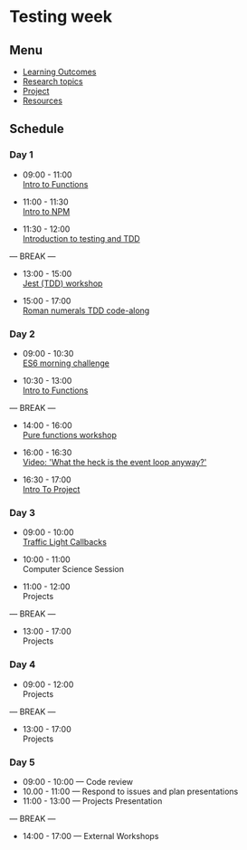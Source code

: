 # Testing week

## Menu

- [Learning Outcomes](./learning-outcomes.md)
- [Research topics](./research-afternoon.md)
- [Project](./project.md)
- [Resources](./resources.md)

## Schedule

### Day 1

- 09:00 - 11:00 <br>
  [Intro to Functions](./intro-to-functions-slides.md)

- 11:00 - 11:30 <br>
  [Intro to NPM](https://github.com/GSG-CA/npm-introduction)

- 11:30 - 12:00 <br>
  [Introduction to testing and TDD](https://github.com/GSG-CA/testing-tdd-intro)

— BREAK —

- 13:00 - 15:00 <br>
  [Jest (TDD) workshop](https://github.com/GSG-CA/fizzbuzz)


- 15:00 - 17:00 <br>
  [Roman numerals TDD code-along](https://github.com/GSG-CA/Roman-Numerals)
### Day 2

- 09:00 - 10:30 <br>
  [ES6 morning challenge](https://github.com/GSG-CA/mc-es6-challenge/blob/master/ES6-ES5/README.md)

- 10:30 - 13:00 <br>
  [Intro to Functions](./intro-to-functions-slides.md)

— BREAK —

- 14:00 - 16:00 <br>
  [Pure functions workshop](https://github.com/GSG-CA/pure-functions-easy-testing-ws)


- 16:00 - 16:30 <br>
  [Video: 'What the heck is the event loop anyway?'](https://www.youtube.com/watch?v=8aGhZQkoFbQ)

- 16:30 - 17:00 <br>
  [Intro To Project](./project.md)

### Day 3

- 09:00 - 10:00 <br>
  [Traffic Light Callbacks](https://github.com/GSG-CA/morning-challenge-traffic-lights)

- 10:00 - 11:00 <br>
  Computer Science Session

- 11:00 - 12:00 <br>
  Projects

— BREAK —

- 13:00 - 17:00<br>
  Projects

### Day 4
  
- 09:00 - 12:00 <br>
  Projects

— BREAK —

- 13:00 - 17:00 <br>
  Projects

### Day 5

- 09:00 - 10:00 — Code review
- 10.00 - 11:00 — Respond to issues and plan presentations
- 11:00 - 13:00 — Projects Presentation

— BREAK —

- 14:00 - 17:00 — External Workshops
